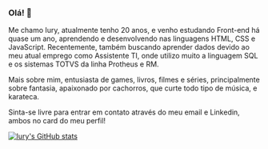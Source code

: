 ### Olá! 👋

Me chamo Iury, atualmente tenho 20 anos, e venho estudando Front-end há quase um ano, aprendendo e desenvolvendo nas linguagens HTML, CSS e JavaScript. Recentemente, também buscando aprender dados devido ao meu atual emprego como Assistente TI, onde utilizo muito a linguagem SQL e os sistemas TOTVS da linha Protheus e RM.

Mais sobre mim, entusiasta de games, livros, filmes e séries, principalmente sobre fantasia, apaixonado por cachorros, que curte todo tipo de música, e karateca.

Sinta-se livre para entrar em contato através do meu email e Linkedin, ambos no card do meu perfil!

[![Iury's GitHub stats](https://github-readme-stats.vercel.app/api?username=iurygon)](https://github.com/anuraghazra/github-readme-stats)
